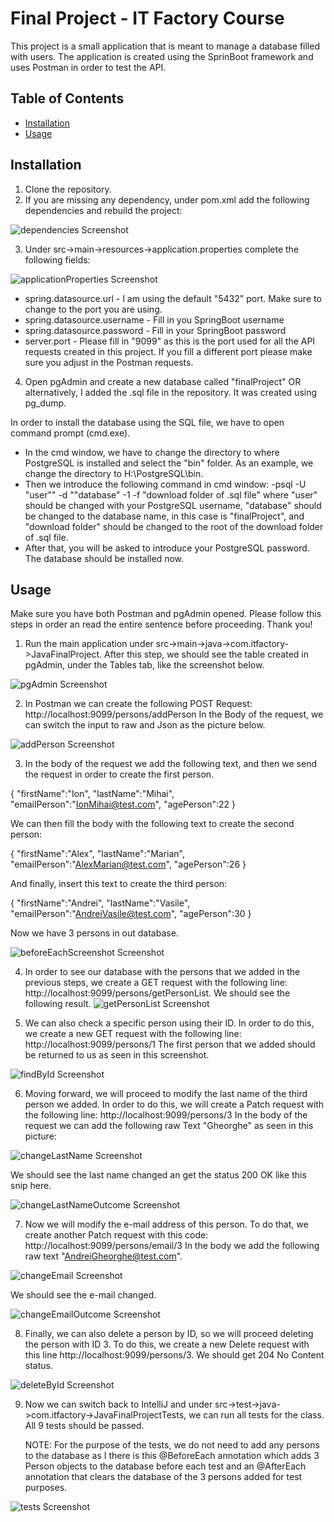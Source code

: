 # Final Project - IT Factory Course

This project is a small application that is meant to manage a database filled with users.
The application is created using the SprinBoot framework and uses Postman in order to test the API.

## Table of Contents

- [Installation](#installation)
- [Usage](#usage)

## Installation

1. Clone the repository.
2. If you are missing any dependency, under pom.xml add the following dependencies and rebuild the project:

![dependencies Screenshot](screenshots/dependencies.png)

3. Under src->main->resources->application.properties complete the following fields:

![applicationProperties Screenshot](screenshots/applicationProperties.png)

- spring.datasource.url - I am using the default "5432" port. Make sure to change to the port you are using.
- spring.datasource.username - Fill in you SpringBoot username
- spring.datasource.password - Fill in your SpringBoot password
- server.port - Please fill in "9099" as this is the port used for all the API requests created in this project. If you
  fill a different port please make sure you adjust in the Postman requests.

4. Open pgAdmin and create a new database called "finalProject" OR alternatively, I added the .sql file in the repository. It was created using pg_dump.

In order to install the database using the SQL file, we have to open command prompt (cmd.exe).

- In the cmd window, we have to change the directory to where PostgreSQL is installed and select the "bin" folder. As an example, we change the directory to H:\PostgreSQL\bin.
- Then we introduce the following command in cmd window: -psql -U "user"" -d ""database" -1 -f "download folder of .sql file" where "user" should be changed with your PostgreSQL username, "database" should be changed to the database name, in this case is "finalProject", and "download folder" should be changed to the root of the download folder of .sql file.
- After that, you will be asked to introduce your PostgreSQL password. The database should be installed now.


## Usage

Make sure you have both Postman and pgAdmin opened.
Please follow this steps in order an read the entire sentence before proceeding. Thank you!

1. Run the main application under src->main->java->com.itfactory->JavaFinalProject.
   After this step, we should see the table created in pgAdmin, under the Tables tab, like the screenshot below.

![pgAdmin Screenshot](screenshots/pgAdmin.png)

2. In Postman we can create the following POST Request: http://localhost:9099/persons/addPerson
   In the Body of the request, we can switch the input to raw and Json as the picture below.

![addPerson Screenshot](screenshots/addPerson.png)

3. In the body of the request we add the following text, and then we send the request in order to create the first
   person.

{
"firstName":"Ion",
"lastName":"Mihai",
"emailPerson":"IonMihai@test.com",
"agePerson":22
}

We can then fill the body with the following text to create the second person:

{
"firstName":"Alex",
"lastName":"Marian",
"emailPerson":"AlexMarian@test.com",
"agePerson":26
}

And finally, insert this text to create the third person:

{
"firstName":"Andrei",
"lastName":"Vasile",
"emailPerson":"AndreiVasile@test.com",
"agePerson":30
}

Now we have 3 persons in out database.

![beforeEachScreenshot Screenshot](/screenshots/beforeEachScreenshot.png)

4. In order to see our database with the persons that we added in the previous steps,
   we create a GET request with the following line: http://localhost:9099/persons/getPersonList. We should see the
   following result.
   ![getPersonList Screenshot](screenshots/getPersonList.png)

5. We can also check a specific person using their ID. In order to do this, we create a new GET request with the
   following line: http://localhost:9099/persons/1
   The first person that we added should be returned to us as seen in this screenshot.

![findById Screenshot](screenshots/findById.png)

6. Moving forward, we will proceed to modify the last name of the third person we added.
   In order to do this, we will create a Patch request with the following line: http://localhost:9099/persons/3
   In the body of the request we can add the following raw Text "Gheorghe" as seen in this picture:

![changeLastName Screenshot](screenshots/changeLastName.png)

We should see the last name changed an get the status 200 OK like this snip here.

![changeLastNameOutcome Screenshot](screenshots/changeLastNameOutcome.png)

7. Now we will modify the e-mail address of this person. To do that, we create another Patch request with this
   code: http://localhost:9099/persons/email/3
   In the body we add the following raw text "AndreiGheorghe@test.com".

![changeEmail Screenshot](screenshots/changeEmail.png)

We should see the e-mail changed.

![changeEmailOutcome Screenshot](screenshots/changeEmailOutcome.png)

8. Finally, we can also delete a person by ID, so we will proceed deleting the person with ID 3.
   To do this, we create a new Delete request with this line http://localhost:9099/persons/3.
   We should get 204 No Content status.

![deleteById Screenshot](screenshots/deleteById.png)

9. Now we can switch back to IntelliJ and under src->test->java->com.itfactory->JavaFinalProjectTests, we can run all
   tests for the class.
   All 9 tests should be passed.

   NOTE: For the purpose of the tests, we do not need to add any persons to the database as I there is this @BeforeEach
annotation which adds 3 Person objects to the database before each test and an @AfterEach annotation that clears the database of the 3 persons added for test purposes.

![tests Screenshot](screenshots/testsv2.png)

